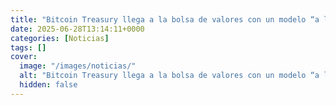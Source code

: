 ```yaml
---
title: "Bitcoin Treasury llega a la bolsa de valores con un modelo “a lo Saylor”"
date: 2025-06-28T13:14:11+0000
categories: [Noticias]
tags: []
cover:
  image: "/images/noticias/"
  alt: "Bitcoin Treasury llega a la bolsa de valores con un modelo “a lo Saylor”"
  hidden: false
---
```




